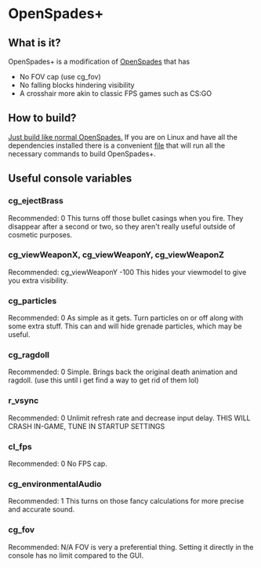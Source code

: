 # OpenSpades+

## What is it?
OpenSpades+ is a modification of [OpenSpades](https://github.com/yvt/openspades) that has

* No FOV cap (use cg_fov)
* No falling blocks hindering visibility
* A crosshair more akin to classic FPS games such as CS:GO

## How to build?
[Just build like normal OpenSpades.](https://github.com/yvt/openspades/wiki/Building)
If you are on Linux and have all the dependencies installed there is a convenient [file](https://github.com/nonperforming/openspadesplus/blob/master/build.sh) that will run all the necessary commands to build OpenSpades+.

## Useful console variables
### cg_ejectBrass
Recommended: 0
This turns off those bullet casings when you fire. They disappear after a second or two, so they aren't really useful outside of cosmetic purposes.

### cg_viewWeaponX, cg_viewWeaponY, cg_viewWeaponZ
Recommended: cg_viewWeaponY -100
This hides your viewmodel to give you extra visibility.

### cg_particles
Recommended: 0
As simple as it gets. Turn particles on or off along with some extra stuff. This can and will hide grenade particles, which may be useful.

### cg_ragdoll
Recommended: 0
Simple. Brings back the original death animation and ragdoll. (use this until i get find a way to get rid of them lol)

### r_vsync
Recommended: 0
Unlimit refresh rate and decrease input delay. THIS WILL CRASH IN-GAME, TUNE IN STARTUP SETTINGS

### cl_fps
Recommended: 0
No FPS cap.

### cg_environmentalAudio
Recommended: 1
This turns on those fancy calculations for more precise and accurate sound.

### cg_fov
Recommended: N/A
FOV is very a preferential thing. Setting it directly in the console has no limit compared to the GUI.
